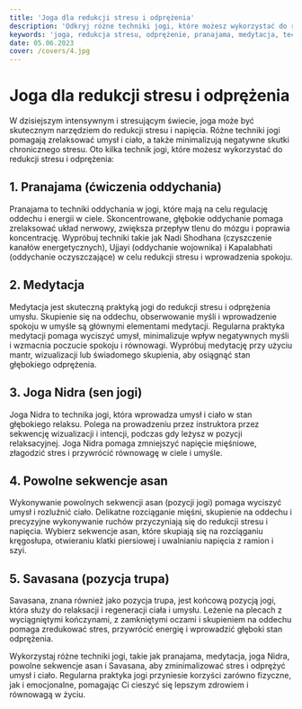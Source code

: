 ```yaml
---
title: 'Joga dla redukcji stresu i odprężenia'
description: 'Odkryj różne techniki jogi, które możesz wykorzystać do redukcji stresu i napięcia. Poznaj pranajamę (ćwiczenia oddychania) i medytację, które pomogą Ci zrelaksować się, odprężyć umysł i ciało, oraz zminimalizować negatywne skutki stresu.'
keywords: 'joga, redukcja stresu, odprężenie, pranajama, medytacja, techniki jogi'
date: 05.06.2023
cover: /covers/4.jpg
---
```


# Joga dla redukcji stresu i odprężenia

W dzisiejszym intensywnym i stresującym świecie, joga może być skutecznym narzędziem do redukcji stresu i napięcia. Różne techniki jogi pomagają zrelaksować umysł i ciało, a także minimalizują negatywne skutki chronicznego stresu. Oto kilka technik jogi, które możesz wykorzystać do redukcji stresu i odprężenia:

## 1. Pranajama (ćwiczenia oddychania)

Pranajama to techniki oddychania w jogi, które mają na celu regulację oddechu i energii w ciele. Skoncentrowane, głębokie oddychanie pomaga zrelaksować układ nerwowy, zwiększa przepływ tlenu do mózgu i poprawia koncentrację. Wypróbuj techniki takie jak Nadi Shodhana (czyszczenie kanałów energetycznych), Ujjayi (oddychanie wojownika) i Kapalabhati (oddychanie oczyszczające) w celu redukcji stresu i wprowadzenia spokoju.

## 2. Medytacja

Medytacja jest skuteczną praktyką jogi do redukcji stresu i odprężenia umysłu. Skupienie się na oddechu, obserwowanie myśli i wprowadzenie spokoju w umyśle są głównymi elementami medytacji. Regularna praktyka medytacji pomaga wyciszyć umysł, minimalizuje wpływ negatywnych myśli i wzmacnia poczucie spokoju i równowagi. Wypróbuj medytację przy użyciu mantr, wizualizacji lub świadomego skupienia, aby osiągnąć stan głębokiego odprężenia.

## 3. Joga Nidra (sen jogi)

Joga Nidra to technika jogi, która wprowadza umysł i ciało w stan głębokiego relaksu. Polega na prowadzeniu przez instruktora przez sekwencję wizualizacji i intencji, podczas gdy leżysz w pozycji relaksacyjnej. Joga Nidra pomaga zmniejszyć napięcie mięśniowe, złagodzić stres i przywrócić równowagę w ciele i umyśle.

## 4. Powolne sekwencje asan

Wykonywanie powolnych sekwencji asan (pozycji jogi) pomaga wyciszyć umysł i rozluźnić ciało. Delikatne rozciąganie mięśni, skupienie na oddechu i precyzyjne wykonywanie ruchów przyczyniają się do redukcji stresu i napięcia. Wybierz sekwencje asan, które skupiają się na rozciąganiu kręgosłupa, otwieraniu klatki piersiowej i uwalnianiu napięcia z ramion i szyi.

## 5. Savasana (pozycja trupa)

Savasana, znana również jako pozycja trupa, jest końcową pozycją jogi, która służy do relaksacji i regeneracji ciała i umysłu. Leżenie na plecach z wyciągniętymi kończynami, z zamkniętymi oczami i skupieniem na oddechu pomaga zredukować stres, przywrócić energię i wprowadzić głęboki stan odprężenia.

Wykorzystaj różne techniki jogi, takie jak pranajama, medytacja, joga Nidra, powolne sekwencje asan i Savasana, aby zminimalizować stres i odprężyć umysł i ciało. Regularna praktyka jogi przyniesie korzyści zarówno fizyczne, jak i emocjonalne, pomagając Ci cieszyć się lepszym zdrowiem i równowagą w życiu.
